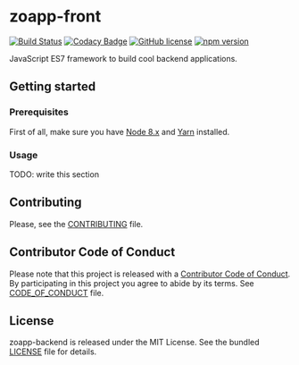 # zoapp-front

[![Build
Status](https://travis-ci.org/Zoapp/backend.svg?branch=master)](https://travis-ci.org/Zoapp/backend)
[![Codacy
Badge](https://api.codacy.com/project/badge/Grade/36ba9da6d97e4ed686017dfe024d1714)](https://www.codacy.com/app/mikbry/backend?utm_source=github.com&amp;utm_medium=referral&amp;utm_content=Zoapp/backend&amp;utm_campaign=Badge_Grade)
[![GitHub
license](https://img.shields.io/badge/license-MIT-blue.svg)](https://github.com/zoapp/backend/blob/master/LICENSE)
[![npm
version](https://badge.fury.io/js/zoapp-backend.svg)](https://badge.fury.io/js/zoapp-backend)

JavaScript ES7 framework to build cool backend applications.


## Getting started

### Prerequisites

First of all, make sure you have [Node 8.x](https://nodejs.org/en/download/) and
[Yarn](https://yarnpkg.com/en/docs/install) installed.

### Usage

TODO: write this section


## Contributing

Please, see the [CONTRIBUTING](CONTRIBUTING.md) file.


## Contributor Code of Conduct

Please note that this project is released with a [Contributor Code of
Conduct](http://contributor-covenant.org/). By participating in this project you
agree to abide by its terms. See [CODE_OF_CONDUCT](CODE_OF_CONDUCT.md) file.


## License

zoapp-backend is released under the MIT License. See the bundled
[LICENSE](LICENSE) file for details.

